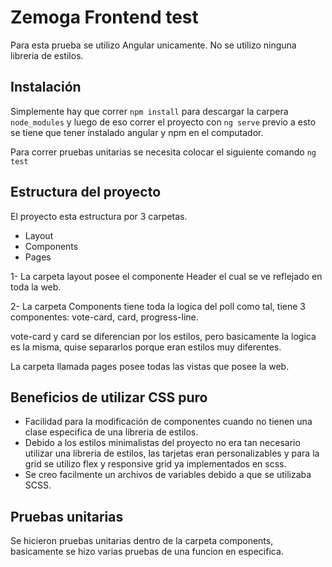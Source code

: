 # Zemoga Frontend test

Para esta prueba se utilizo Angular unicamente.
No se utilizo ninguna libreria de estilos.

## Instalación

Simplemente hay que correr `npm install` para descargar la carpera `node_modules` y luego de eso correr el proyecto con `ng serve`
previo a esto se tiene que tener instalado angular y npm en el computador.

Para correr pruebas unitarias se necesita colocar el siguiente comando `ng test`

## Estructura del proyecto

El proyecto esta estructura por 3 carpetas.

- Layout
- Components
- Pages

1- La carpeta layout posee el componente Header el cual se ve reflejado en toda la web.

2- La carpeta Components tiene toda la logica del poll como tal, tiene 3 componentes: vote-card, card, progress-line.

vote-card y card se diferencian por los estilos, pero basicamente la
logica es la misma, quise separarlos porque eran estilos muy
diferentes.

La carpeta llamada pages posee todas las vistas que posee la web.

## Beneficios de utilizar CSS puro

- Facilidad para la modificación de componentes cuando no tienen una clase especifica de una libreria de estilos.
- Debido a los estilos minimalistas del proyecto no era tan necesario utilizar una libreria de estilos, las tarjetas eran personalizables y para la grid se utilizo flex y responsive grid ya implementados en scss.
- Se creo facilmente un archivos de variables debido a que se utilizaba SCSS.

## Pruebas unitarias

Se hicieron pruebas unitarias dentro de la carpeta components, basicamente se hizo varias pruebas de una funcion en especifica.

